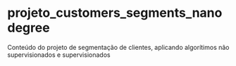 # projeto_customers_segments_nanodegree
Conteúdo do projeto de segmentação de clientes, aplicando algorítimos não supervisionados e supervisionados
